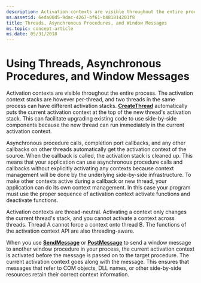```yaml
---
description: Activation contexts are visible throughout the entire process.
ms.assetid: 6eda00d5-9dac-4267-bf61-b481814201f8
title: Threads, Asynchronous Procedures, and Window Messages
ms.topic: concept-article
ms.date: 05/31/2018
---
```


# Using Threads, Asynchronous Procedures, and Window Messages

Activation contexts are visible throughout the entire process. The activation context stacks are however per-thread, and two threads in the same process can have different activation stacks. [**CreateThread**](/windows/desktop/api/processthreadsapi/nf-processthreadsapi-createthread) automatically puts the current activation context at the top of the new thread's activation stack. This can facilitate upgrading existing code to use side-by-side components because the new thread can run immediately in the current activation context.

Asynchronous procedure calls, completion port callbacks, and any other callbacks on other threads automatically get the activation context of the source. When the callback is called, the activation stack is cleaned up. This means that your application can use asynchronous procedure calls and callbacks without explicitly activating any contexts because context management will be done by the underlying side-by-side infrastructure. To make other contexts active during a callback or new thread, your application can do its own context management. In this case your program must use the proper sequence of activation context activate functions and deactivate functions.

Activation contexts are thread-neutral. Activating a context only changes the current thread's stack, and you cannot activate a context across threads. Thread A cannot force a context onto thread B. The functions of the activation context API are also threading-aware.

When you use [**SendMessage**](/windows/win32/api/winuser/nf-winuser-sendmessage) or [**PostMessage**](/windows/win32/api/winuser/nf-winuser-postmessagea) to send a window message to another window procedure in your process, the current activation context is activated before the message is passed on to the target procedure. The current activation context goes along with the message. This ensures that messages that refer to COM objects, DLL names, or other side-by-side resources retain their correct context information.

 

 
